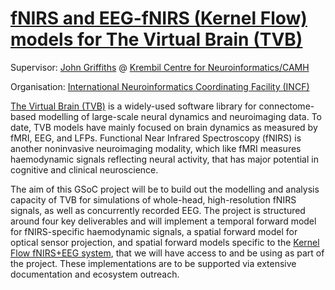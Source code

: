 # [fNIRS and EEG-fNIRS (Kernel Flow) models for The Virtual Brain (TVB)](https://summerofcode.withgoogle.com/programs/2022/projects/5Q2vnqyX)

Supervisor: [John Griffiths](https://github.com/JohnGriffiths) @ [Krembil Centre for Neuroinformatics/CAMH](https://camh.ca/en/science-and-research/institutes-and-centres/krembil-centre-for-neuroinformatics)

Organisation: [International Neuroinformatics Coordinating Facility (INCF)](https://www.incf.org)

[The Virtual Brain (TVB)](https://thevirtualbrain.org/) is a widely-used software library for connectome-based modelling of large-scale neural dynamics and neuroimaging data. To date, TVB models have mainly focused on brain dynamics as measured by fMRI, EEG, and LFPs. Functional Near Infrared Spectroscopy (fNIRS) is another noninvasive neuroimaging modality, which like fMRI measures haemodynamic signals reflecting neural activity, that has major potential in cognitive and clinical neuroscience. 

The aim of this GSoC project will be to build out the modelling and analysis capacity of TVB for simulations of whole-head, high-resolution fNIRS signals, as well as concurrently recorded EEG. The project is structured around four key deliverables and will implement a temporal forward model for fNIRS-specific haemodynamic signals, a spatial forward model for optical sensor projection, and spatial forward models specific to the [Kernel Flow fNIRS+EEG system](https://www.kernel.com), that we will have access to and be using as part of the project. These implementations are to be supported via extensive documentation and ecosystem outreach.
